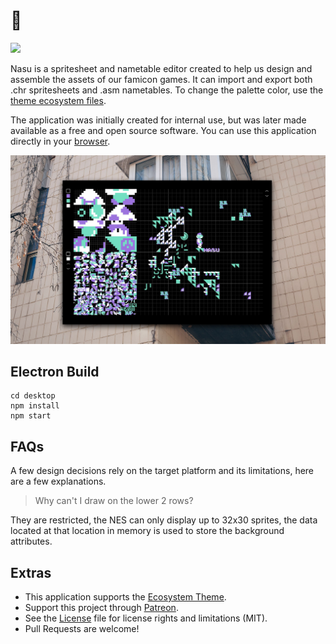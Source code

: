 # 🍆

<img src="https://raw.githubusercontent.com/hundredrabbits/100r.co/master/media/content/characters/nasu.hello.png" width="300"/>

Nasu is a spritesheet and nametable editor created to help us design and assemble the assets of our famicon games. It can import and export both .chr spritesheets and .asm nametables. To change the palette color, use the [theme ecosystem files](https://github.com/hundredrabbits/Themes).

The application was initially created for internal use, but was later made available as a free and open source software. You can use this application directly in your [browser](https://hundredrabbits.github.io/Nasu).

<img src='https://raw.githubusercontent.com/hundredrabbits/Nasu/master/PREVIEW.jpg' width="600"/>

## Electron Build

```
cd desktop
npm install
npm start
```

## FAQs

A few design decisions rely on the target platform and its limitations, here are a few explanations.

> Why can't I draw on the lower 2 rows?

They are restricted, the NES can only display up to 32x30 sprites, the data located at that location in memory is used to store the background attributes. 

## Extras

- This application supports the [Ecosystem Theme](https://github.com/hundredrabbits/Themes).
- Support this project through [Patreon](https://patreon.com/100).
- See the [License](LICENSE.md) file for license rights and limitations (MIT).
- Pull Requests are welcome!
